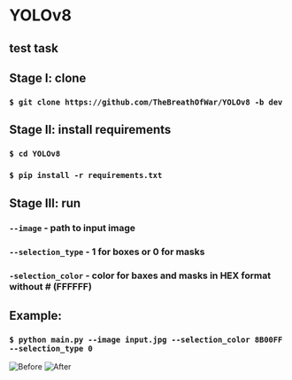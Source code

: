 # YOLOv8
## test task

## Stage I: clone

### ```$ git clone https://github.com/TheBreathOfWar/YOLOv8 -b dev```

## Stage II: install requirements

### ```$ cd YOLOv8```
### ```$ pip install -r requirements.txt```

## Stage III: run

### ```--image``` - path to input image
### ```--selection_type``` - 1 for boxes or 0 for masks
### ```-selection_color``` - color for baxes and masks in HEX format without # (FFFFFF)

## Example:

### ```$ python main.py --image input.jpg --selection_color 8B00FF --selection_type 0```

<image src="input.jpg" alt="Before">
<image src="output.jpg" alt="After">
